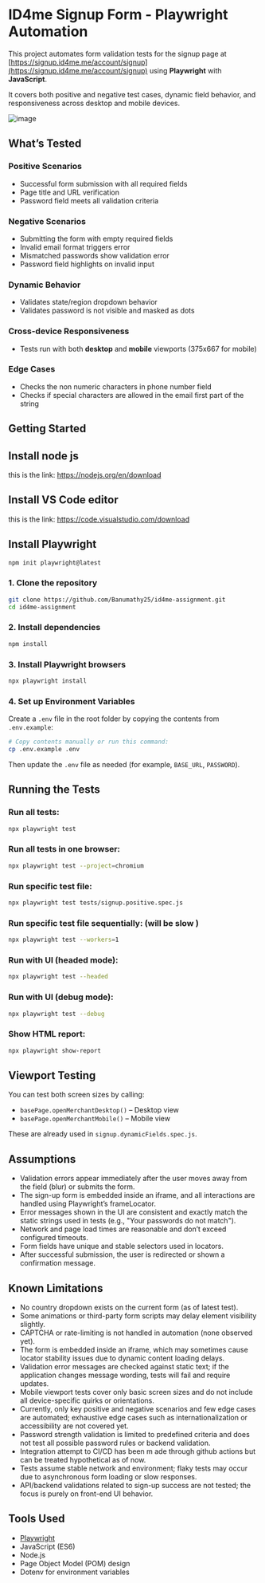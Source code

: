 
# ID4me Signup Form - Playwright Automation

This project automates form validation tests for the signup page at [https://signup.id4me.me/account/signup](https://signup.id4me.me/account/signup) using **Playwright** with **JavaScript**.

It covers both positive and negative test cases, dynamic field behavior, and responsiveness across desktop and mobile devices.

![image](https://github.com/user-attachments/assets/826f47ce-dfc2-4e3c-af61-eb3bf8ac9124)


## What’s Tested

### Positive Scenarios
- Successful form submission with all required fields
- Page title and URL verification
- Password field meets all validation criteria

### Negative Scenarios
- Submitting the form with empty required fields
- Invalid email format triggers error
- Mismatched passwords show validation error
- Password field highlights on invalid input

### Dynamic Behavior
- Validates state/region dropdown behavior
- Validates password is not visible and masked as dots

### Cross-device Responsiveness
- Tests run with both **desktop** and **mobile** viewports (375x667 for mobile)

### Edge Cases
- Checks the non numeric characters in phone number field
- Checks if special characters are allowed in the email first part of the string

## Getting Started

## Install node js
this is the link: https://nodejs.org/en/download

## Install VS Code editor
this is the link: https://code.visualstudio.com/download

## Install Playwright
```bash
npm init playwright@latest
```
### 1. Clone the repository

```bash
git clone https://github.com/Banumathy25/id4me-assignment.git
cd id4me-assignment
```

### 2. Install dependencies

```bash
npm install
```

### 3. Install Playwright browsers

```bash
npx playwright install
```

### 4. Set up Environment Variables

Create a `.env` file in the root folder by copying the contents from `.env.example`:

```bash
# Copy contents manually or run this command:
cp .env.example .env
```

Then update the `.env` file as needed (for example, `BASE_URL`, `PASSWORD`).

## Running the Tests

### Run all tests:

```bash
npx playwright test

```
### Run all tests in one browser:

```bash
npx playwright test --project=chromium
```

### Run specific test file:

```bash
npx playwright test tests/signup.positive.spec.js
```


### Run specific test file sequentially: (will be slow )

```bash
npx playwright test --workers=1
```

### Run with UI (headed mode):

```bash
npx playwright test --headed
```

### Run with UI (debug mode):

```bash
npx playwright test --debug
```

### Show HTML report:

```bash
npx playwright show-report
```

## Viewport Testing

You can test both screen sizes by calling:

- `basePage.openMerchantDesktop()` – Desktop view
- `basePage.openMerchantMobile()` – Mobile view

These are already used in `signup.dynamicFields.spec.js`.

## Assumptions

- Validation errors appear immediately after the user moves away from the field (blur) or submits the form.
- The sign-up form is embedded inside an iframe, and all interactions are handled using Playwright’s frameLocator.
- Error messages shown in the UI are consistent and exactly match the static strings used in tests (e.g., "Your passwords do not match").
- Network and page load times are reasonable and don’t exceed configured timeouts.
- Form fields have unique and stable selectors used in locators.
- After successful submission, the user is redirected or shown a confirmation message.

## Known Limitations

- No country dropdown exists on the current form (as of latest test).
- Some animations or third-party form scripts may delay element visibility slightly.
- CAPTCHA or rate-limiting is not handled in automation (none observed yet).
- The form is embedded inside an iframe, which may sometimes cause locator stability issues due to dynamic content loading delays.
- Validation error messages are checked against static text; if the application changes message wording, tests will fail and require updates.
- Mobile viewport tests cover only basic screen sizes and do not include all device-specific quirks or orientations.
- Currently, only key positive and negative scenarios and few edge cases are automated; exhaustive edge cases such as internationalization or accessibility are not covered yet.
- Password strength validation is limited to predefined criteria and does not test all possible password rules or backend validation.
- Integration attempt to CI/CD has been m ade through github actions but can be treated hypothetical as of now.
- Tests assume stable network and environment; flaky tests may occur due to asynchronous form loading or slow responses.
- API/backend validations related to sign-up success are not tested; the focus is purely on front-end UI behavior.

## Tools Used

- [Playwright](https://playwright.dev/)
- JavaScript (ES6)
- Node.js
- Page Object Model (POM) design
- Dotenv for environment variables
